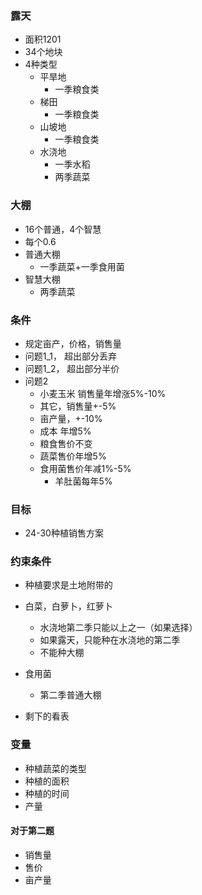 ### 露天
+ 面积1201
+ 34个地块
+ 4种类型
    + 平旱地
        + 一季粮食类
    + 梯田
        + 一季粮食类
    + 山坡地
        + 一季粮食类
    + 水浇地
        + 一季水稻
        + 两季蔬菜

### 大棚
+ 16个普通，4个智慧
+ 每个0.6
+ 普通大棚
    + 一季蔬菜+一季食用菌
+ 智慧大棚
    + 两季蔬菜


### 条件
+ 规定亩产，价格，销售量
+ 问题1_1， 超出部分丢弃
+ 问题1_2， 超出部分半价
+ 问题2
    + 小麦玉米 销售量年增涨5%-10%
    + 其它，销售量+-5%
    + 亩产量，+-10%
    + 成本 年增5%
    + 粮食售价不变
    + 蔬菜售价年增5%
    + 食用菌售价年减1%-5%
        + 羊肚菌每年5%

### 目标
+ 24-30种植销售方案

### 约束条件
+ 种植要求是土地附带的
+ 白菜，白萝卜，红萝卜
    + 水浇地第二季只能以上之一（如果选择）
    + 如果露天，只能种在水浇地的第二季
    + 不能种大棚
+ 食用菌
    + 第二季普通大棚

+ 剩下的看表

### 变量
+ 种植蔬菜的类型
+ 种植的面积
+ 种植的时间
+ 产量

#### 对于第二题
+ 销售量
+ 售价
+ 亩产量
